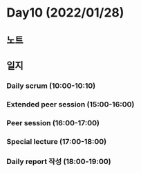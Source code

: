 # Day10 (2022/01/28)

## 노트

## 일지

### Daily scrum (10:00-10:10)

### Extended peer session (15:00-16:00)

### Peer session (16:00-17:00)

### Special lecture (17:00-18:00)

### Daily report 작성 (18:00-19:00)
